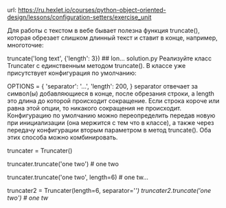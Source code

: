 url: https://ru.hexlet.io/courses/python-object-oriented-design/lessons/configuration-setters/exercise_unit

Для работы с текстом в вебе бывает полезна функция truncate(), которая обрезает слишком длинный текст и ставит в конце, например, многоточие:

truncate('long text', {'length': 3})  ## lon...
solution.py
Реализуйте класс Truncater с единственным методом truncate(). В классе уже присутствует конфигурация по умолчанию:

OPTIONS = {
    'separator': '...',
    'length': 200,
}
separator отвечает за символ(ы) добавляющиеся в конце, после обрезания строки, а length это длина до которой происходит сокращение. Если строка короче или равна этой опции, то никакого сокращения не происходит. Конфигурацию по умолчанию можно переопределить передав новую при инициализации (она мержится с тем что в классе), а также через передачу конфигурации вторым параметром в метод truncate(). Оба этих способа можно комбинировать.

truncater = Truncater()

truncater.truncate('one two')  # one two

truncater.truncate('one two', length=6)  # one tw...

truncater2 = Truncater(length=6, separator='*')
truncater2.truncate('one two')  # one tw*
